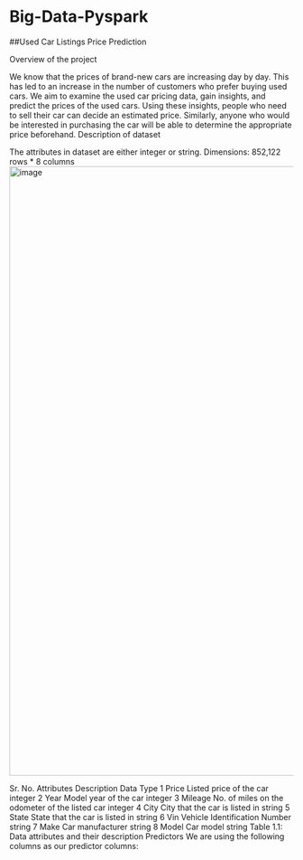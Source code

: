 # Big-Data-Pyspark

##Used Car Listings Price Prediction

Overview of the project

We know that the prices of brand-new cars are increasing day by day. This has led to an increase in the number of customers who prefer buying used cars. We aim to examine the used car pricing data, gain insights, and predict the prices of the used cars. Using these insights, people who need to sell their car can decide an estimated price. Similarly, anyone who would be interested in purchasing the car will be able to determine the appropriate price beforehand.
Description of dataset

The attributes in dataset are either integer or string. Dimensions: 852,122 rows * 8 columns
<img width="1078" alt="image" src="https://github.com/Srush29/Big-Data-Pyspark/assets/54467767/7b4b3e15-65b2-4a0f-8b2f-a4784c0a935d">

Sr. No.	Attributes	Description	Data Type
1	Price	Listed price of the car	integer
2	Year	Model year of the car	integer
3	Mileage	No. of miles on the odometer of the listed car 	integer
4	City	City that the car is listed in	string
5	State	State that the car is listed in	string
6	Vin	Vehicle Identification Number	string
7	Make	Car manufacturer	string
8	Model	Car model	string
Table 1.1: Data attributes and their description
Predictors
We are using the following columns as our predictor columns:
